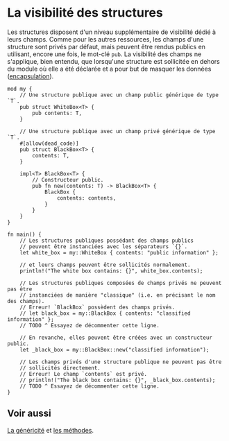 # La visibilité des structures

Les structures disposent d'un niveau supplémentaire de visibilité dédié à leurs champs. Comme pour les autres ressources, les champs d'une structure sont privés par défaut, mais peuvent être rendus publics en utilisant, encore une fois, le mot-clé `pub`. La visibilité des champs ne s'applique, bien entendu, que lorsqu'une structure est sollicitée en dehors du module où elle a été déclarée et a pour but de masquer les données ([encapsulation][encap]).

```rust,editable
mod my {
    // Une structure publique avec un champ public générique de type `T`.
    pub struct WhiteBox<T> {
        pub contents: T,
    }

    // Une structure publique avec un champ privé générique de type `T`.
    #[allow(dead_code)]
    pub struct BlackBox<T> {
        contents: T,
    }

    impl<T> BlackBox<T> {
        // Constructeur public.
        pub fn new(contents: T) -> BlackBox<T> {
            BlackBox {
                contents: contents,
            }
        }
    }
}

fn main() {
    // Les structures publiques possédant des champs publics 
    // peuvent être instanciées avec les séparateurs `{}`.
    let white_box = my::WhiteBox { contents: "public information" };

    // et leurs champs peuvent être sollicités normalement.
    println!("The white box contains: {}", white_box.contents);

    // Les structures publiques composées de champs privés ne peuvent pas être 
    // instanciées de manière "classique" (i.e. en précisant le nom des champs).
    // Erreur! `BlackBox` possèdent des champs privés.
    // let black_box = my::BlackBox { contents: "classified information" };
    // TODO ^ Essayez de décommenter cette ligne.

    // En revanche, elles peuvent être créées avec un constructeur public.
    let _black_box = my::BlackBox::new("classified information");

    // Les champs privés d'une structure publique ne peuvent pas être 
    // sollicités directement.
    // Erreur! Le champ `contents` est privé.
    // println!("The black box contains: {}", _black_box.contents);
    // TODO ^ Essayez de décommenter cette ligne.
}

```

## Voir aussi

[La généricité][genericite] et [les méthodes][methodes].

[encap]: https://fr.wikipedia.org/wiki/Encapsulation_(programmation)
[genericite]: ../chapitre12/genericite.html
[methodes]: ../chapitre8/methodes.html
